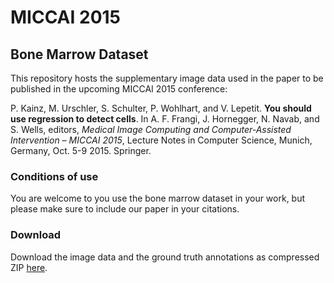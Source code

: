# MICCAI 2015
## Bone Marrow Dataset
This repository hosts the supplementary image data used in the paper to be published in the upcoming MICCAI 2015 conference:

P. Kainz, M. Urschler, S. Schulter, P. Wohlhart, and V. Lepetit. **You should use regression to detect cells**. In A. F. Frangi, J. Hornegger, N. Navab, and S. Wells, editors, *Medical Image Computing and Computer-Assisted Intervention – MICCAI 2015*, Lecture Notes in Computer Science, Munich, Germany, Oct. 5-9 2015. Springer. 

### Conditions of use
You are welcome to you use the bone marrow dataset in your work, but please make sure to include our paper in your citations.


### Download
Download the image data and the ground truth annotations as compressed ZIP [here](https://cdn.rawgit.com/pkainz/MICCAI2015/master/BM_dataset_MICCAI2015.zip).
